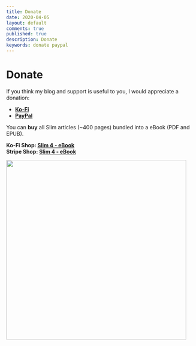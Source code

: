 ```yaml
---
title: Donate
date: 2020-04-05
layout: default
comments: true
published: true
description: Donate
keywords: donate paypal 
---
```


# Donate

If you think my blog and support is useful to you, I would appreciate a donation:

* **[Ko-Fi](https://ko-fi.com/dopitz)**
* **[PayPal](https://www.paypal.me/dopitz)**

You can **buy** all Slim articles (~400 pages) bundled into a eBook (PDF and EPUB). 

**Ko-Fi Shop: <a href="https://ko-fi.com/s/5f182b4b22" target="_blank">Slim 4 - eBook</a>**
<br>
**Stripe Shop: <a href="https://buy.stripe.com/aEUbKydHlbjt4hi7ss" target="_blank">Slim 4 - eBook</a>**

<div style="text-align: left;">
<a href="https://ko-fi.com/s/5f182b4b22" target="_blank">
<img src="https://user-images.githubusercontent.com/781074/92961116-0293a880-f46f-11ea-9e84-90ef9781e0c8.png" 
    width="480">
</a>
</div>
